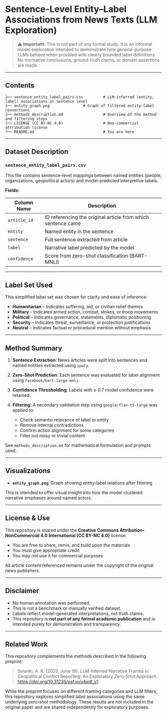 
# Sentence-Level Entity–Label Associations from News Texts (LLM Exploration)

> ⚠️ **Important**: This is not part of any formal study. It is an informal model exploration intended to demonstrate how general-purpose LLMs behave when provided with clearly bounded label definitions. No normative conclusions, ground-truth claims, or domain assertions are made.

---

## Contents

```text
├── sentence_entity_label_pairs.csv         # LLM-inferred (entity, label) associations at sentence level
├── entity_graph.png               # Graph of filtered entity-label connections
├── methods_description.md                  # Overview of the method and filtering steps
├── LICENSE (CC BY-NC 4.0)                  # Non-commercial attribution license
└── README.md                               # You are here
````

---

## Dataset Description

### `sentence_entity_label_pairs.csv`

This file contains sentence-level mappings between named entities (people, organizations, geopolitical actors) and model-predicted interpretive labels.

**Fields:**

| Column Name  | Description                                                  |
| ------------ | ------------------------------------------------------------ |
| `article_id` | ID referencing the original article from which sentence came |
| `entity`     | Named entity in the sentence      |
| `sentence`   | Full sentence extracted from article                          |
| `label`      | Narrative label predicted by the model                       |
| `confidence` | Score from zero-shot classification (BART-MNLI)        |

---

## Label Set Used

This simplified label set was chosen for clarity and ease of inference:

* **Humanitarian** – Indicates suffering, aid, or civilian relief themes
* **Military** – Indicates armed action, combat, strikes, or troop movements
* **Political** – Indicates governance, statements, diplomatic positioning
* **Security** – Indicates threat, surveillance, or protection justifications
* **Neutral** – Indicates factual or procedural mention without emphasis

---

## Method Summary

1. **Sentence Extraction**: News articles were split into sentences and named entities extracted using `spaCy`.
2. **Zero-Shot Prediction**: Each sentence was evaluated for label alignment using `facebook/bart-large-mnli`.
3. **Confidence Thresholding**: Labels with ≥ 0.7 model confidence were retained.
4. **Filtering**: A secondary validation step using `google/flan-t5-large` was applied to:

   * Check semantic relevance of label to entity
   * Remove internal contradictions
   * Confirm action alignment for some categories
   * Filter out noisy or trivial content

See `methods_description.md` for mathematical formulation and prompts used.

---

## Visualizations

* **`entity_graph.png`**: Graph showing entity-label relations after filtering


This is intended to offer visual insight into how the model clustered narrative emphases around named actors.

---

## License & Use

This repository is shared under the **Creative Commons Attribution-NonCommercial 4.0 International (CC BY-NC 4.0)** license.

* You are free to share, remix, and build upon the materials
* You must give appropriate credit
* You may not use it for commercial purposes

All article content referenced remains under the copyright of the original news publishers.

---

## Disclaimer

* No human annotation was performed.
* This is not a benchmark or manually verified dataset.
* Labels reflect model-generated interpretations, not truth claims.
* This repository is **not part of any formal academic publication** and is intended purely for demonstration and transparency.

---


## Related Work

This repository complements the methods described in the following preprint:

> Solanki, A. R. (2025, June 18). LLM-Inferred Narrative Frames in Geopolitical Conflict Reporting: An Exploratory Zero-Shot Approach. https://doi.org/10.31235/osf.io/u4sdf_v1

While the preprint focuses on different framing categories and LLM filters, this repository explores simplified label associations using the same underlying zero-shot methodology. These results are not included in the original paper and are shared independently for exploratory purposes.

